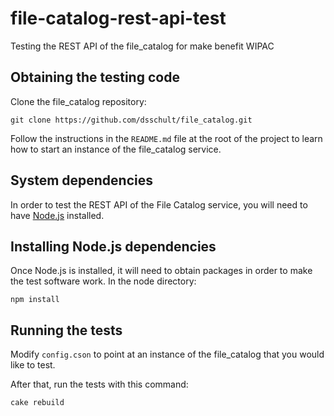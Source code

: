 # file-catalog-rest-api-test
Testing the REST API of the file_catalog for make benefit WIPAC

## Obtaining the testing code
Clone the file_catalog repository:

    git clone https://github.com/dsschult/file_catalog.git

Follow the instructions in the `README.md` file at the root of the
project to learn how to start an instance of the file_catalog service.

## System dependencies
In order to test the REST API of the File Catalog service, you will
need to have [Node.js](https://nodejs.org/en/download/) installed.

## Installing Node.js dependencies
Once Node.js is installed, it will need to obtain packages in order
to make the test software work. In the node directory:

    npm install

## Running the tests
Modify `config.cson` to point at an instance of the file_catalog
that you would like to test.

After that, run the tests with this command:

    cake rebuild
